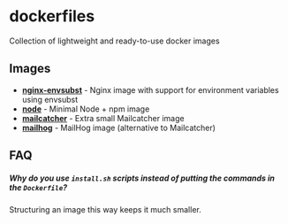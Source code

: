 # dockerfiles

Collection of lightweight and ready-to-use docker images

## Images

* **[nginx-envsubst](nginx-envsubst/)** - Nginx image with support for environment variables using envsubst
* **[node](node/)** - Minimal Node + npm image
* **[mailcatcher](mailcatcher/)** - Extra small Mailcatcher image
* **[mailhog](mailhog/)** - MailHog image (alternative to Mailcatcher)

## FAQ

##### Why do you use `install.sh` scripts instead of putting the commands in the `Dockerfile`?

Structuring an image this way keeps it much smaller.
